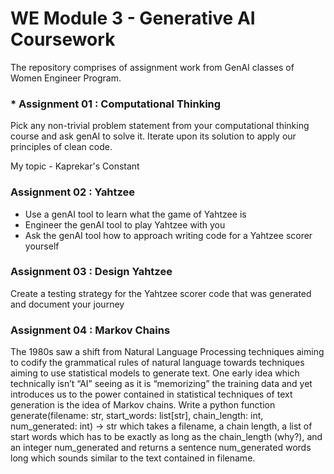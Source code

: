 # WE Module 3 - Generative AI Coursework
The repository comprises of assignment work from GenAI classes of Women Engineer Program.

### * Assignment 01 : Computational Thinking
Pick any non-trivial problem statement from your computational thinking course and ask genAI to solve it. Iterate upon its solution to apply our principles of clean code.

My topic - Kaprekar's Constant

### Assignment 02 : Yahtzee
- Use a genAI tool to learn what the game of Yahtzee is
- Engineer the genAI tool to play Yahtzee with you
- Ask the genAI tool how to approach writing code for a Yahtzee scorer yourself

### Assignment 03 : Design Yahtzee
Create a testing strategy for the Yahtzee scorer code that was generated and document your journey

### Assignment 04 : Markov Chains
The 1980s saw a shift from Natural Language Processing techniques aiming to codify the grammatical rules of natural language towards techniques aiming to use statistical models to generate text. One early idea which technically isn’t “AI” seeing as it is “memorizing” the training data and yet introduces us to the power contained in statistical techniques of text generation is the idea of Markov chains. Write a python function generate(filename: str, start_words: list[str], chain_length: int, num_generated: int) -> str which takes a filename, a chain length, a list of start words which has to be exactly as long as the chain_length (why?), and an integer num_generated and returns a sentence num_generated words long which sounds similar to the text contained in filename.








